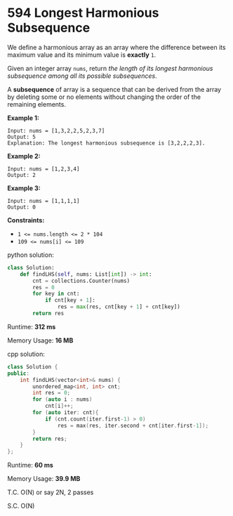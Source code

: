 # 594 Longest Harmonious Subsequence

We define a harmonious array as an array where the difference between its maximum value and its minimum value is **exactly** `1`.

Given an integer array `nums`, return *the length of its longest harmonious subsequence among all its possible subsequences*.

A **subsequence** of array is a sequence that can be derived from the array by deleting some or no elements without changing the order of the remaining elements.

**Example 1:**

```
Input: nums = [1,3,2,2,5,2,3,7]
Output: 5
Explanation: The longest harmonious subsequence is [3,2,2,2,3].

```

**Example 2:**

```
Input: nums = [1,2,3,4]
Output: 2

```

**Example 3:**

```
Input: nums = [1,1,1,1]
Output: 0

```

**Constraints:**

- `1 <= nums.length <= 2 * 104`
- `109 <= nums[i] <= 109`

python solution:

```python
class Solution:
    def findLHS(self, nums: List[int]) -> int:
        cnt = collections.Counter(nums)
        res = 0
        for key in cnt:
            if cnt[key + 1]:
                res = max(res, cnt[key + 1] + cnt[key])
        return res
```

Runtime: **312 ms**

Memory Usage: **16 MB**

cpp solution:

```cpp
class Solution {
public:
    int findLHS(vector<int>& nums) {
        unordered_map<int, int> cnt;
        int res = 0;
        for (auto i : nums)
            cnt[i]++;
        for (auto iter: cnt){
            if (cnt.count(iter.first-1) > 0)
                res = max(res, iter.second + cnt[iter.first-1]);
        }
        return res;
    }
};
```

Runtime: **60 ms**

Memory Usage: **39.9 MB**

T.C. O(N) or say 2N, 2 passes

S.C. O(N)